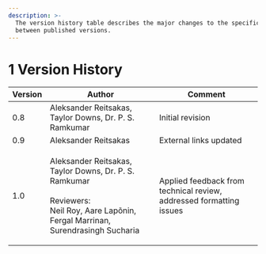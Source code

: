```yaml
---
description: >-
  The version history table describes the major changes to the specifications
  between published versions.
---
```


# 1 Version History

| Version | Author                                                                                                                                             | Comment                                                             |
| ------- | -------------------------------------------------------------------------------------------------------------------------------------------------- | ------------------------------------------------------------------- |
| 0.8     | Aleksander Reitsakas, Taylor Downs, Dr. P. S. Ramkumar                                                                                             | Initial revision                                                    |
| 0.9     | Aleksander Reitsakas                                                                                                                               | External links updated                                              |
| 1.0     | <p>Aleksander Reitsakas, Taylor Downs, Dr. P. S. Ramkumar<br><br>Reviewers:<br>Neil Roy, Aare Lapõnin, Fergal Marrinan, Surendrasingh Sucharia</p> | Applied feedback from technical review, addressed formatting issues |
